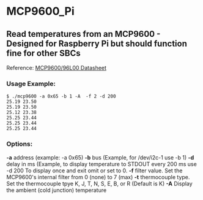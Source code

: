 # MCP9600_Pi
## Read temperatures from an MCP9600 - Designed for Raspberry Pi but should function fine for other SBCs

Reference: [MCP9600/96L00 Datasheet](http://ww1.microchip.com/downloads/en/DeviceDoc/MCP9600-Data-Sheet-DS20005426D.pdf)

### Usage Example:
```
$ ./mcp9600 -a 0x65 -b 1 -A  -f 2 -d 200
25.19 23.50
25.19 23.50
25.12 23.38
25.25 23.44
25.25 23.44
25.25 23.44
```

### Options:
**-a** address (example: -a 0x65)
**-b** bus (Example, for /dev/i2c-1 use -b 1)
**-d** delay in ms (Example, to display temperature to STDOUT every 200 ms use -d 200  To display once and exit omit or set to 0.
**-f** filter value. Set the MCP9600's internal filter from 0 (none) to 7 (max)
**-t** thermocouple type. Set the thermocouple tpye K, J, T, N, S, E, B, or R (Default is K)
**-A** Display the ambient (cold junction) temperature

